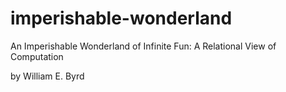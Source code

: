 # imperishable-wonderland

An Imperishable Wonderland of Infinite Fun:
A Relational View of Computation

by
William E. Byrd

